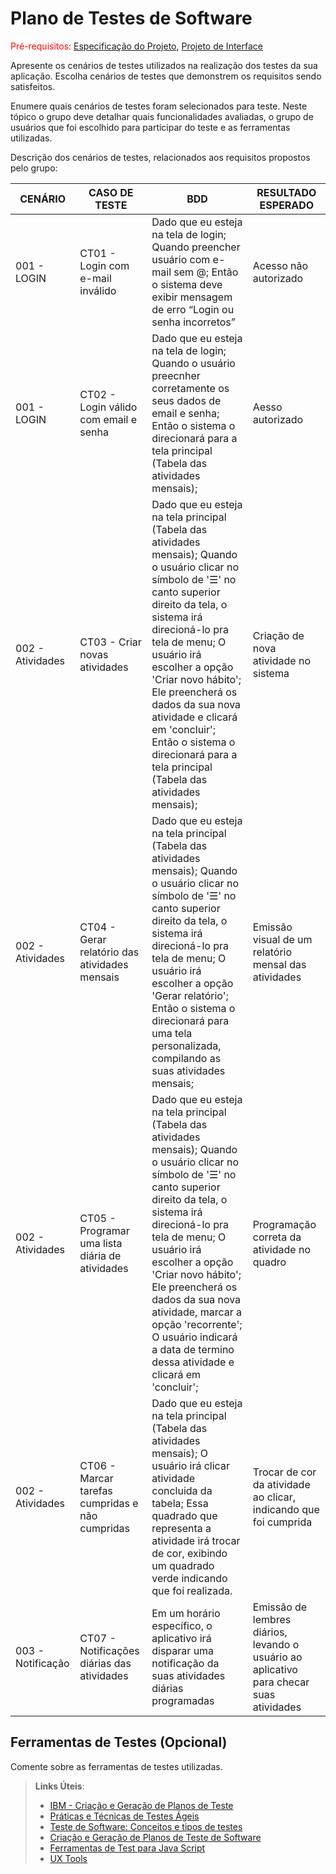 # Plano de Testes de Software

<span style="color:red">Pré-requisitos: <a href="2-Especificação do Projeto.md"> Especificação do Projeto</a></span>, <a href="3-Projeto de Interface.md"> Projeto de Interface</a>

Apresente os cenários de testes utilizados na realização dos testes da sua aplicação. Escolha cenários de testes que demonstrem os requisitos sendo satisfeitos.

Enumere quais cenários de testes foram selecionados para teste. Neste tópico o grupo deve detalhar quais funcionalidades avaliadas, o grupo de usuários que foi escolhido para participar do teste e as ferramentas utilizadas.

Descrição dos cenários de testes, relacionados aos requisitos propostos pelo grupo: 

| CENÁRIO  | CASO DE TESTE  | BDD  | RESULTADO ESPERADO | 
| ------------ | ------------ | ------------ | -------- |
| 001 - LOGIN  |  CT01 - Login com e-mail inválido  |    Dado que eu esteja na tela de login; Quando preencher usuário com e-mail sem @;  Então o sistema deve exibir mensagem de erro “Login ou senha incorretos”  | Acesso não autorizado |
| 001 - LOGIN  | CT02 - Login válido com email e senha  |  Dado que eu esteja na tela de login; Quando o usuário preecnher corretamente os seus dados de email e senha; Então o sistema o direcionará para a tela principal (Tabela das atividades mensais);  | Aesso autorizado |
|  002 - Atividades | CT03 - Criar novas atividades    |  Dado que eu esteja na tela principal (Tabela das atividades mensais); Quando o usuário clicar no símbolo de '☰' no canto superior direito da tela, o sistema irá direcioná-lo pra tela de menu; O usuário irá escolher a opção 'Criar novo hábito';  Ele preencherá os dados da sua nova atividade e clicará em 'concluir'; Então o sistema o direcionará para a tela principal (Tabela das atividades mensais); | Criação de nova atividade no sistema |
| 002 - Atividades  | CT04 - Gerar relatório das atividades mensais   | Dado que eu esteja na tela principal (Tabela das atividades mensais); Quando o usuário clicar no símbolo de '☰' no canto superior direito da tela, o sistema irá direcioná-lo pra tela de menu; O usuário irá escolher a opção 'Gerar relatório'; Então o sistema o direcionará para uma tela personalizada, compilando as suas atividades mensais;  | Emissão visual de um relatório mensal das atividades |
|  002 - Atividades | CT05 - Programar uma lista diária de atividades  | Dado que eu esteja na tela principal (Tabela das atividades mensais);  Quando o usuário clicar no símbolo de '☰' no canto superior direito da tela, o sistema irá direcioná-lo pra tela de menu; O usuário irá escolher a opção 'Criar novo hábito'; Ele preencherá os dados da sua nova atividade, marcar a opção 'recorrente'; O usuário indicará a data de termino dessa atividade e clicará em 'concluir'; | Programação correta da atividade no quadro |
| 002 - Atividades  | CT06 - Marcar tarefas cumpridas e não cumpridas   | Dado que eu esteja na tela principal (Tabela das atividades mensais); O usuário irá clicar atividade concluida da tabela; Essa quadrado que representa a atividade irá trocar de cor, exibindo um quadrado verde indicando que foi realizada.   | Trocar de cor da atividade ao clicar, indicando que foi cumprida |
| 003 - Notificação  | CT07 - Notificações diárias das atividades   |  Em um horário específico, o aplicativo irá disparar uma notificação da suas atividades diárias programadas  | Emissão de lembres diários, levando o usuário ao aplicativo para checar suas atividades |
 
## Ferramentas de Testes (Opcional)

Comente sobre as ferramentas de testes utilizadas.
 
> **Links Úteis**:
> - [IBM - Criação e Geração de Planos de Teste](https://www.ibm.com/developerworks/br/local/rational/criacao_geracao_planos_testes_software/index.html)
> - [Práticas e Técnicas de Testes Ágeis](http://assiste.serpro.gov.br/serproagil/Apresenta/slides.pdf)
> -  [Teste de Software: Conceitos e tipos de testes](https://blog.onedaytesting.com.br/teste-de-software/)
> - [Criação e Geração de Planos de Teste de Software](https://www.ibm.com/developerworks/br/local/rational/criacao_geracao_planos_testes_software/index.html)
> - [Ferramentas de Test para Java Script](https://geekflare.com/javascript-unit-testing/)
> - [UX Tools](https://uxdesign.cc/ux-user-research-and-user-testing-tools-2d339d379dc7)
